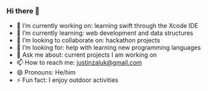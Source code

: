 ### Hi there 👋



- 🔭 I’m currently working on: learning swift through the Xcode IDE
- 🌱 I’m currently learning: web development and data structures
- 👯 I’m looking to collaborate on: hackathon projects
- 🤔 I’m looking for: help with learning new programming languages
- 💬 Ask me about: current projects I am working on
- 📫 How to reach me: justinzaluk@gmail.com
- 😄 Pronouns: He/him
- ⚡ Fun fact: I enjoy outdoor activities
